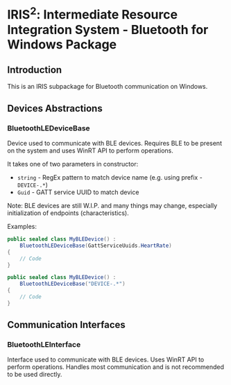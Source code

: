﻿# IRIS<sup>2</sup>: Intermediate Resource Integration System - Bluetooth for Windows Package
## Introduction
This is an IRIS subpackage for Bluetooth communication on
Windows.

## Devices Abstractions
### BluetoothLEDeviceBase
Device used to communicate with BLE devices. Requires
BLE to be present on the system and uses WinRT API to
perform operations.

It takes one of two parameters in constructor:
* `string` - RegEx pattern to match device name (e.g.
  using prefix - `DEVICE-.*`)
* `Guid` - GATT service UUID to match device

Note: BLE devices are still W.I.P. and many things may
change, especially initialization of endpoints
(characteristics).

Examples:
```cs
public sealed class MyBLEDevice() :
    BluetoothLEDeviceBase(GattServiceUuids.HeartRate)
{
    // Code
}
```

```cs
public sealed class MyBLEDevice() :
    BluetoothLEDeviceBase("DEVICE-.*")
{
    // Code
}
```

## Communication Interfaces
### BluetoothLEInterface
Interface used to communicate with BLE devices. Uses WinRT
API to perform operations. Handles most communication
and is not recommended to be used directly.